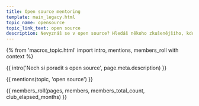 ```yaml
---
title: Open source mentoring
template: main_legacy.html
topic_name: opensource
topic_link_text: open source
description: Nevyznáš se v open source? Hledáš někoho zkušenějšího, kdo ti poradí a pomůže se zorientovat? Jak někam přispět, kde najít projekt, jak používat GitHub? Kdo ti ukáže správné postupy a nasměruje tě na kvalitní návody nebo kurzy?
---
```

{% from 'macros_topic.html' import intro, mentions, members_roll with context %}

{{ intro('Nech si poradit s open source', page.meta.description) }}

{{ mentions(topic, 'open source') }}

{{ members_roll(pages, members, members_total_count, club_elapsed_months) }}
